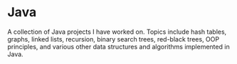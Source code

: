 # Java
A collection of Java projects I have worked on. Topics include hash tables, graphs, linked lists, recursion, binary search trees, red-black trees, OOP principles, and various other data structures and algorithms implemented in Java.
